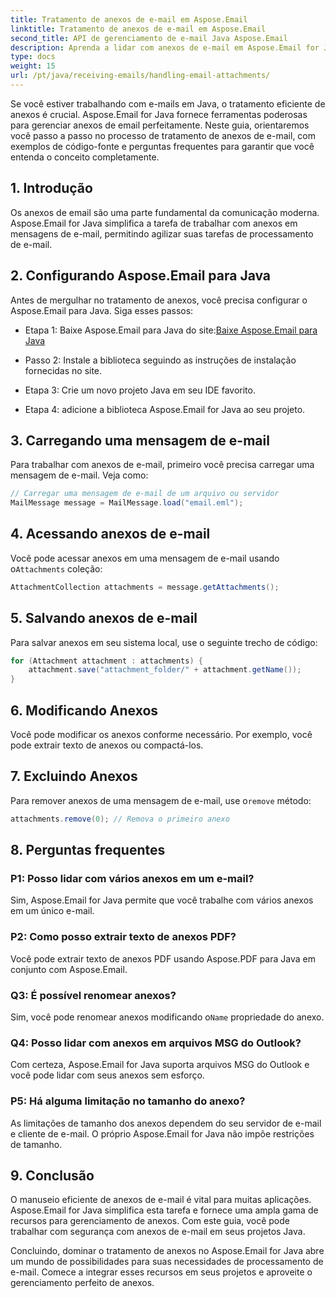 ```yaml
---
title: Tratamento de anexos de e-mail em Aspose.Email
linktitle: Tratamento de anexos de e-mail em Aspose.Email
second_title: API de gerenciamento de e-mail Java Aspose.Email
description: Aprenda a lidar com anexos de e-mail em Aspose.Email for Java. Guia passo a passo com código-fonte e perguntas frequentes para gerenciamento eficiente de anexos de e-mail.
type: docs
weight: 15
url: /pt/java/receiving-emails/handling-email-attachments/
---
```


Se você estiver trabalhando com e-mails em Java, o tratamento eficiente de anexos é crucial. Aspose.Email for Java fornece ferramentas poderosas para gerenciar anexos de email perfeitamente. Neste guia, orientaremos você passo a passo no processo de tratamento de anexos de e-mail, com exemplos de código-fonte e perguntas frequentes para garantir que você entenda o conceito completamente.

## 1. Introdução

Os anexos de email são uma parte fundamental da comunicação moderna. Aspose.Email for Java simplifica a tarefa de trabalhar com anexos em mensagens de e-mail, permitindo agilizar suas tarefas de processamento de e-mail.

## 2. Configurando Aspose.Email para Java

Antes de mergulhar no tratamento de anexos, você precisa configurar o Aspose.Email para Java. Siga esses passos:

-  Etapa 1: Baixe Aspose.Email para Java do site:[Baixe Aspose.Email para Java](https://releases.aspose.com/email/java/)

- Passo 2: Instale a biblioteca seguindo as instruções de instalação fornecidas no site.

- Etapa 3: Crie um novo projeto Java em seu IDE favorito.

- Etapa 4: adicione a biblioteca Aspose.Email for Java ao seu projeto.

## 3. Carregando uma mensagem de e-mail

Para trabalhar com anexos de e-mail, primeiro você precisa carregar uma mensagem de e-mail. Veja como:

```java
// Carregar uma mensagem de e-mail de um arquivo ou servidor
MailMessage message = MailMessage.load("email.eml");
```

## 4. Acessando anexos de e-mail

 Você pode acessar anexos em uma mensagem de e-mail usando o`Attachments` coleção:

```java
AttachmentCollection attachments = message.getAttachments();
```

## 5. Salvando anexos de e-mail

Para salvar anexos em seu sistema local, use o seguinte trecho de código:

```java
for (Attachment attachment : attachments) {
    attachment.save("attachment_folder/" + attachment.getName());
}
```

## 6. Modificando Anexos

Você pode modificar os anexos conforme necessário. Por exemplo, você pode extrair texto de anexos ou compactá-los.

## 7. Excluindo Anexos

 Para remover anexos de uma mensagem de e-mail, use o`remove` método:

```java
attachments.remove(0); // Remova o primeiro anexo
```

## 8. Perguntas frequentes

### P1: Posso lidar com vários anexos em um e-mail?

Sim, Aspose.Email for Java permite que você trabalhe com vários anexos em um único e-mail.

### P2: Como posso extrair texto de anexos PDF?

Você pode extrair texto de anexos PDF usando Aspose.PDF para Java em conjunto com Aspose.Email.

### Q3: É possível renomear anexos?

 Sim, você pode renomear anexos modificando o`Name` propriedade do anexo.

### Q4: Posso lidar com anexos em arquivos MSG do Outlook?

Com certeza, Aspose.Email for Java suporta arquivos MSG do Outlook e você pode lidar com seus anexos sem esforço.

### P5: Há alguma limitação no tamanho do anexo?

As limitações de tamanho dos anexos dependem do seu servidor de e-mail e cliente de e-mail. O próprio Aspose.Email for Java não impõe restrições de tamanho.

## 9. Conclusão

O manuseio eficiente de anexos de e-mail é vital para muitas aplicações. Aspose.Email for Java simplifica esta tarefa e fornece uma ampla gama de recursos para gerenciamento de anexos. Com este guia, você pode trabalhar com segurança com anexos de e-mail em seus projetos Java.

Concluindo, dominar o tratamento de anexos no Aspose.Email for Java abre um mundo de possibilidades para suas necessidades de processamento de e-mail. Comece a integrar esses recursos em seus projetos e aproveite o gerenciamento perfeito de anexos.